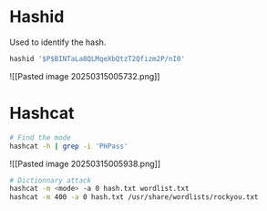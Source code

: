 # Hashid
Used to identify the hash.

```bash
hashid '$P$BINTaLa8QLMqeXbQtzT2Qfizm2P/nI0'
```
![[Pasted image 20250315005732.png]]


# Hashcat

```bash
# Find the mode
hashcat -h | grep -i 'PHPass'
```
![[Pasted image 20250315005938.png]]

```bash
# Dictionnary attack
hashcat -m <mode> -a 0 hash.txt wordlist.txt
hashcat -m 400 -a 0 hash.txt /usr/share/wordlists/rockyou.txt
```